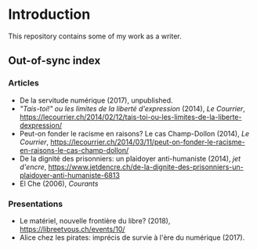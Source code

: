 # Introduction

This repository contains some of my work as a writer.

## Out-of-sync index

### Articles

* De la servitude numérique (2017), unpublished.
* *"Tais-toi!" ou les limites de la liberté d'expression* (2014), *Le Courrier*, https://lecourrier.ch/2014/02/12/tais-toi-ou-les-limites-de-la-liberte-dexpression/
* Peut-on fonder le racisme en raisons? Le cas Champ-Dollon (2014), *Le Courrier*, https://lecourrier.ch/2014/03/11/peut-on-fonder-le-racisme-en-raisons-le-cas-champ-dollon/
* De la dignité des prisonniers: un plaidoyer anti-humaniste (2014), *jet d'encre*, https://www.jetdencre.ch/de-la-dignite-des-prisonniers-un-plaidoyer-anti-humaniste-6813
* El Che (2006), *Courants*

### Presentations

* Le matériel, nouvelle frontière du libre? (2018), https://libreetvous.ch/events/10/
* Alice chez les pirates: imprécis de survie à l'ère du numérique (2017).